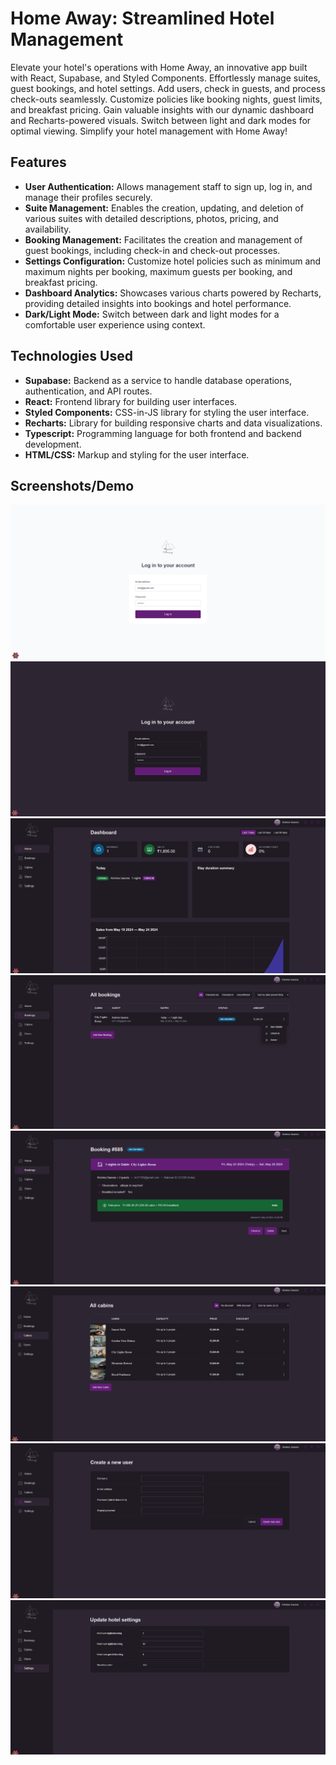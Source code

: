 # Home Away: Streamlined Hotel Management

Elevate your hotel's operations with Home Away, an innovative app built with React, Supabase, and Styled Components. Effortlessly manage suites, guest bookings, and hotel settings. Add users, check in guests, and process check-outs seamlessly. Customize policies like booking nights, guest limits, and breakfast pricing. Gain valuable insights with our dynamic dashboard and Recharts-powered visuals. Switch between light and dark modes for optimal viewing. Simplify your hotel management with Home Away!

## Features

- **User Authentication:** Allows management staff to sign up, log in, and manage their profiles securely.
- **Suite Management:** Enables the creation, updating, and deletion of various suites with detailed descriptions, photos, pricing, and availability.
- **Booking Management:** Facilitates the creation and management of guest bookings, including check-in and check-out processes.
- **Settings Configuration:** Customize hotel policies such as minimum and maximum nights per booking, maximum guests per booking, and breakfast pricing.
- **Dashboard Analytics:** Showcases various charts powered by Recharts, providing detailed insights into bookings and hotel performance.
- **Dark/Light Mode:** Switch between dark and light modes for a comfortable user experience using context.

## Technologies Used

- **Supabase:** Backend as a service to handle database operations, authentication, and API routes.
- **React:** Frontend library for building user interfaces.
- **Styled Components:** CSS-in-JS library for styling the user interface.
- **Recharts:** Library for building responsive charts and data visualizations.
- **Typescript:** Programming language for both frontend and backend development.
- **HTML/CSS:** Markup and styling for the user interface.

## Screenshots/Demo

![LoginLight](./src//data/screenshots/Login-Light.png)
![LoginDark](./src//data/screenshots/Login-Dark.png)
![Dashboard](./src/data/screenshots/Dashboard.png)
![Booking](./src/data/screenshots/Booking.png)
![BookingDetails](./src/data/screenshots/BookingSample.png)
![Cabin](./src/data/screenshots/Cabin.png)
![User](./src/data/screenshots/User.png)
![HotelSettings](./src/data/screenshots/HotelSettings.png)
